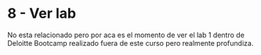 # 8 - Ver lab

No esta relacionado pero por aca es el momento de ver el lab 1 dentro de Deloitte Bootcamp realizado fuera de este curso pero realmente profundiza.

